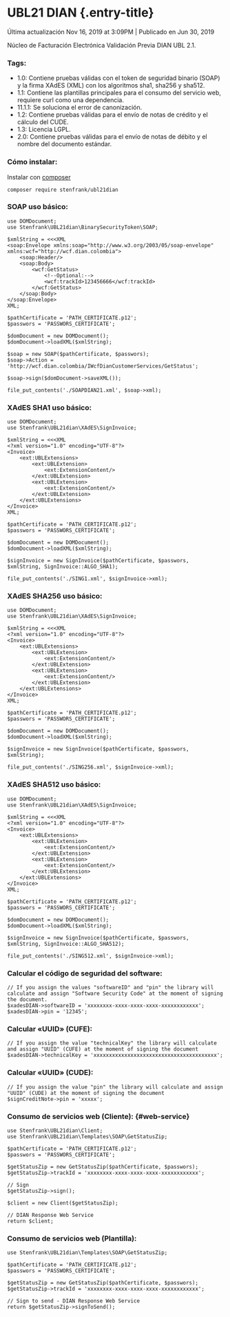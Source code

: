 UBL21 DIAN {.entry-title}
==========

Última actualización Nov 16, 2019 at 3:09PM | Publicado en Jun 30, 2019

Núcleo de Facturación Electrónica Validación Previa DIAN UBL 2.1.

### Tags:

-   1.0: Contiene pruebas válidas con el token de seguridad binario
    (SOAP) y la firma XAdES (XML) con los algoritmos sha1, sha256 y
    sha512.
-   1.1: Contiene las plantillas principales para el consumo del
    servicio web, requiere curl como una dependencia.
-   11.1.1: Se soluciona el error de canonización.
-   1.2: Contiene pruebas válidas para el envío de notas de crédito y el
    cálculo del CUDE.
-   1.3: Licencia LGPL.
-   2.0: Contiene pruebas válidas para el envío de notas de débito y el
    nombre del documento estándar.

### Cómo instalar:

Instalar con [composer](https://getcomposer.org/)

``` {.wp-block-code}
composer require stenfrank/ubl21dian
```

### SOAP uso básico:

``` {.wp-block-code}
use DOMDocument;
use Stenfrank\UBL21dian\BinarySecurityToken\SOAP;

$xmlString = <<<XML
<soap:Envelope xmlns:soap="http://www.w3.org/2003/05/soap-envelope" xmlns:wcf="http://wcf.dian.colombia">
    <soap:Header/>
    <soap:Body>
        <wcf:GetStatus>
            <!--Optional:-->
            <wcf:trackId>123456666</wcf:trackId>
        </wcf:GetStatus>
    </soap:Body>
</soap:Envelope>
XML;

$pathCertificate = 'PATH_CERTIFICATE.p12';
$passwors = 'PASSWORS_CERTIFICATE';

$domDocument = new DOMDocument();
$domDocument->loadXML($xmlString);

$soap = new SOAP($pathCertificate, $passwors);
$soap->Action = 'http://wcf.dian.colombia/IWcfDianCustomerServices/GetStatus';

$soap->sign($domDocument->saveXML());

file_put_contents('./SOAPDIAN21.xml', $soap->xml);
```

### XAdES SHA1 uso básico:

``` {.wp-block-code}
use DOMDocument;
use Stenfrank\UBL21dian\XAdES\SignInvoice;

$xmlString = <<<XML
<?xml version="1.0" encoding="UTF-8"?>
<Invoice>
    <ext:UBLExtensions>
        <ext:UBLExtension>
            <ext:ExtensionContent/>
        </ext:UBLExtension>
        <ext:UBLExtension>
            <ext:ExtensionContent/>
        </ext:UBLExtension>
    </ext:UBLExtensions>
</Invoice>
XML;

$pathCertificate = 'PATH_CERTIFICATE.p12';
$passwors = 'PASSWORS_CERTIFICATE';

$domDocument = new DOMDocument();
$domDocument->loadXML($xmlString);

$signInvoice = new SignInvoice($pathCertificate, $passwors, $xmlString, SignInvoice::ALGO_SHA1);

file_put_contents('./SING1.xml', $signInvoice->xml);
```

### XAdES SHA256 uso básico:

``` {.wp-block-code}
use DOMDocument;
use Stenfrank\UBL21dian\XAdES\SignInvoice;

$xmlString = <<<XML
<?xml version="1.0" encoding="UTF-8"?>
<Invoice>
    <ext:UBLExtensions>
        <ext:UBLExtension>
            <ext:ExtensionContent/>
        </ext:UBLExtension>
        <ext:UBLExtension>
            <ext:ExtensionContent/>
        </ext:UBLExtension>
    </ext:UBLExtensions>
</Invoice>
XML;

$pathCertificate = 'PATH_CERTIFICATE.p12';
$passwors = 'PASSWORS_CERTIFICATE';

$domDocument = new DOMDocument();
$domDocument->loadXML($xmlString);

$signInvoice = new SignInvoice($pathCertificate, $passwors, $xmlString);

file_put_contents('./SING256.xml', $signInvoice->xml);
```

### XAdES SHA512 uso básico:

``` {.wp-block-code}
use DOMDocument;
use Stenfrank\UBL21dian\XAdES\SignInvoice;

$xmlString = <<<XML
<?xml version="1.0" encoding="UTF-8"?>
<Invoice>
    <ext:UBLExtensions>
        <ext:UBLExtension>
            <ext:ExtensionContent/>
        </ext:UBLExtension>
        <ext:UBLExtension>
            <ext:ExtensionContent/>
        </ext:UBLExtension>
    </ext:UBLExtensions>
</Invoice>
XML;

$pathCertificate = 'PATH_CERTIFICATE.p12';
$passwors = 'PASSWORS_CERTIFICATE';

$domDocument = new DOMDocument();
$domDocument->loadXML($xmlString);

$signInvoice = new SignInvoice($pathCertificate, $passwors, $xmlString, SignInvoice::ALGO_SHA512);

file_put_contents('./SING512.xml', $signInvoice->xml);
```

### Calcular el código de seguridad del software:

``` {.wp-block-code}
// If you assign the values "softwareID" and "pin" the library will calculate and assign "Software Security Code" at the moment of signing the document.
$xadesDIAN->softwareID = 'xxxxxxxx-xxxx-xxxx-xxxx-xxxxxxxxxxxx';
$xadesDIAN->pin = '12345';
```

### Calcular «UUID» (CUFE):

``` {.wp-block-code}
// If you assign the value "technicalKey" the library will calculate and assign "UUID" (CUFE) at the moment of signing the document
$xadesDIAN->technicalKey = 'xxxxxxxxxxxxxxxxxxxxxxxxxxxxxxxxxxxxxxxx';
```

### Calcular «UUID» (CUDE):

``` {.wp-block-code}
// If you assign the value "pin" the library will calculate and assign "UUID" (CUDE) at the moment of signing the document
$signCreditNote->pin = 'xxxxx';
```

### Consumo de servicios web (Cliente): {#web-service}

``` {.wp-block-code}
use Stenfrank\UBL21dian\Client;
use Stenfrank\UBL21dian\Templates\SOAP\GetStatusZip;

$pathCertificate = 'PATH_CERTIFICATE.p12';
$passwors = 'PASSWORS_CERTIFICATE';

$getStatusZip = new GetStatusZip($pathCertificate, $passwors);
$getStatusZip->trackId = 'xxxxxxxx-xxxx-xxxx-xxxx-xxxxxxxxxxxx';

// Sign
$getStatusZip->sign();

$client = new Client($getStatusZip);

// DIAN Response Web Service
return $client;
```

### Consumo de servicios web (Plantilla):

``` {.wp-block-code}
use Stenfrank\UBL21dian\Templates\SOAP\GetStatusZip;

$pathCertificate = 'PATH_CERTIFICATE.p12';
$passwors = 'PASSWORS_CERTIFICATE';

$getStatusZip = new GetStatusZip($pathCertificate, $passwors);
$getStatusZip->trackId = 'xxxxxxxx-xxxx-xxxx-xxxx-xxxxxxxxxxxx';

// Sign to send - DIAN Response Web Service
return $getStatusZip->signToSend();
```


